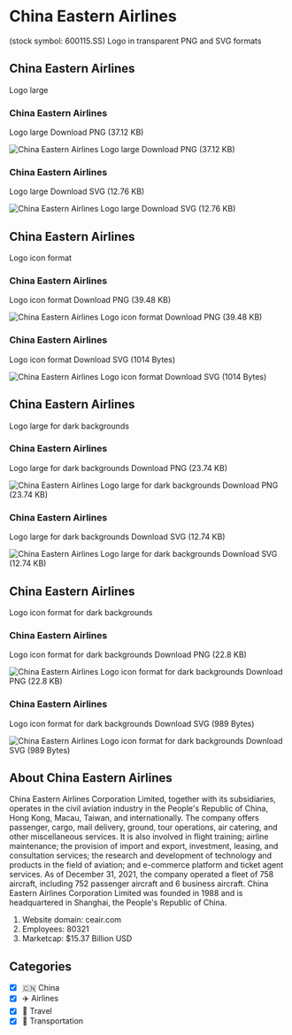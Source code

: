 # China Eastern Airlines
 (stock symbol: 600115.SS) Logo in transparent PNG and SVG formats

## China Eastern Airlines
 Logo large

### China Eastern Airlines
 Logo large Download PNG (37.12 KB)

![China Eastern Airlines
 Logo large Download PNG (37.12 KB)](/img/orig/600115.SS_BIG-eae7a901.png)

### China Eastern Airlines
 Logo large Download SVG (12.76 KB)

![China Eastern Airlines
 Logo large Download SVG (12.76 KB)](/img/orig/600115.SS_BIG-581e66c6.svg)

## China Eastern Airlines
 Logo icon format

### China Eastern Airlines
 Logo icon format Download PNG (39.48 KB)

![China Eastern Airlines
 Logo icon format Download PNG (39.48 KB)](/img/orig/600115.SS-b5c7cf39.png)

### China Eastern Airlines
 Logo icon format Download SVG (1014 Bytes)

![China Eastern Airlines
 Logo icon format Download SVG (1014 Bytes)](/img/orig/600115.SS-78453292.svg)

## China Eastern Airlines
 Logo large for dark backgrounds

### China Eastern Airlines
 Logo large for dark backgrounds Download PNG (23.74 KB)

![China Eastern Airlines
 Logo large for dark backgrounds Download PNG (23.74 KB)](/img/orig/600115.SS_BIG.D-2101b916.png)

### China Eastern Airlines
 Logo large for dark backgrounds Download SVG (12.74 KB)

![China Eastern Airlines
 Logo large for dark backgrounds Download SVG (12.74 KB)](/img/orig/600115.SS_BIG.D-9a7cb0ec.svg)

## China Eastern Airlines
 Logo icon format for dark backgrounds

### China Eastern Airlines
 Logo icon format for dark backgrounds Download PNG (22.8 KB)

![China Eastern Airlines
 Logo icon format for dark backgrounds Download PNG (22.8 KB)](/img/orig/600115.SS.D-1d7ca743.png)

### China Eastern Airlines
 Logo icon format for dark backgrounds Download SVG (989 Bytes)

![China Eastern Airlines
 Logo icon format for dark backgrounds Download SVG (989 Bytes)](/img/orig/600115.SS.D-7950a5a4.svg)

## About China Eastern Airlines


China Eastern Airlines Corporation Limited, together with its subsidiaries, operates in the civil aviation industry in the People's Republic of China, Hong Kong, Macau, Taiwan, and internationally. The company offers passenger, cargo, mail delivery, ground, tour operations, air catering, and other miscellaneous services. It is also involved in flight training; airline maintenance; the provision of import and export, investment, leasing, and consultation services; the research and development of technology and products in the field of aviation; and e-commerce platform and ticket agent services. As of December 31, 2021, the company operated a fleet of 758 aircraft, including 752 passenger aircraft and 6 business aircraft. China Eastern Airlines Corporation Limited was founded in 1988 and is headquartered in Shanghai, the People's Republic of China.

1. Website domain: ceair.com
2. Employees: 80321
3. Marketcap: $15.37 Billion USD


## Categories
- [x] 🇨🇳 China
- [x] ✈️ Airlines
- [x] 🌴 Travel
- [x] 🚚 Transportation
